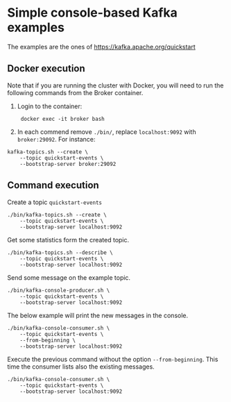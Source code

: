 # Simple console-based Kafka examples

The examples are the ones of https://kafka.apache.org/quickstart 

## Docker execution
Note that if you are running the cluster with Docker, you will need to run the following commands from the Broker container.

1. Login to the container:

		docker exec -it broker bash

2. In each commend remove `./bin/`, replace `localhost:9092` with `broker:29092`. For instance:

```
kafka-topics.sh --create \
	--topic quickstart-events \
	--bootstrap-server broker:29092
```


## Command execution

Create a topic `quickstart-events`

```
./bin/kafka-topics.sh --create \
	--topic quickstart-events \
	--bootstrap-server localhost:9092
```

Get some statistics form the created topic.

```
./bin/kafka-topics.sh --describe \
	--topic quickstart-events \
	--bootstrap-server localhost:9092
```

Send some message on the example topic.

```
./bin/kafka-console-producer.sh \
	--topic quickstart-events \
	--bootstrap-server localhost:9092
```

The below example will print the new messages in the console.

```
./bin/kafka-console-consumer.sh \
	--topic quickstart-events \
	--from-beginning \
	--bootstrap-server localhost:9092
```

Execute the previous command without the option `--from-beginning`. This time the consumer lists also the existing messages.

```
./bin/kafka-console-consumer.sh \
	--topic quickstart-events \
	--bootstrap-server localhost:9092
```

